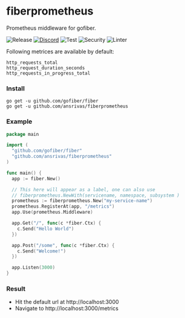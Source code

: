 # fiberprometheus

Prometheus middleware for gofiber.

![Release](https://img.shields.io/github/release/ansrivas/fiberprometheus.svg)
[![Discord](https://img.shields.io/badge/discord-join%20channel-7289DA)](https://gofiber.io/discord)
![Test](https://github.com/ansrivas/fiberprometheus/workflows/Test/badge.svg)
![Security](https://github.com/ansrivas/fiberprometheus/workflows/Security/badge.svg)
![Linter](https://github.com/ansrivas/fiberprometheus/workflows/Linter/badge.svg)

Following metrices are available by default:
```
http_requests_total
http_request_duration_seconds
http_requests_in_progress_total
```

### Install
```
go get -u github.com/gofiber/fiber
go get -u github.com/ansrivas/fiberprometheus
```
### Example
```go
package main

import (
  "github.com/gofiber/fiber"
  "github.com/ansrivas/fiberprometheus"
)

func main() {
  app := fiber.New()

  // This here will appear as a label, one can also use
  // fiberprometheus.NewWith(servicename, namespace, subsystem )
  prometheus := fiberprometheus.New("my-service-name")
  prometheus.RegisterAt(app, "/metrics")
  app.Use(prometheus.Middleware)

  app.Get("/", func(c *fiber.Ctx) {
    c.Send("Hello World")
  })

  app.Post("/some", func(c *fiber.Ctx) {
    c.Send("Welcome!")
  })

  app.Listen(3000)
}
```
### Result
- Hit the default url at http://localhost:3000
- Navigate to http://localhost:3000/metrics
